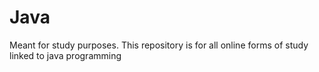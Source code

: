 # Java
Meant for study purposes.
This repository is for all online forms of study linked to java programming 
